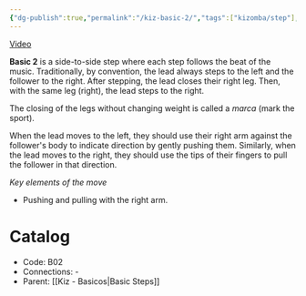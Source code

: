 ```yaml
---
{"dg-publish":true,"permalink":"/kiz-basic-2/","tags":["kizomba/step"],"created":"2024-09-16T15:36:24.231-04:00","updated":"2025-01-28T12:14:10.428-05:00"}
---
```



[Video](https://youtu.be/ugkL_Ft7UgE)

**Basic 2** is a side-to-side step where each step follows the beat of the music. Traditionally, by convention, the lead always steps to the left and the follower to the right. After stepping, the lead closes their right leg. Then, with the same leg (right), the lead steps to the right.

The closing of the legs without changing weight is called a *marca* (mark the sport).

When the lead moves to the left, they should use their right arm against the follower's body to indicate direction by gently pushing them. Similarly, when the lead moves to the right, they should use the tips of their fingers to pull the follower in that direction.

*Key elements of the move*
- Pushing and pulling with the right arm.

# Catalog

- Code: B02
- Connections: -
- Parent: [[Kiz - Basicos\|Basic Steps]]

